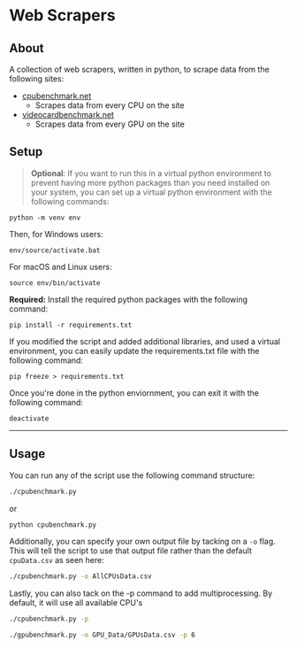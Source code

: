 # Web Scrapers

About
---------
A collection of web scrapers, written in python, to scrape data from the
following sites:
 - [cpubenchmark.net](https://cpubenchmark.net)
   - Scrapes data from every CPU on the site
 - [videocardbenchmark.net](https://videocardbenchmark.net)
   - Scrapes data from every GPU on the site

Setup
---------
> **Optional**: 
> If you want to run this in a virtual python environment
> to prevent having more python packages than you need installed on 
> your system, you can set up a virtual python environment with the 
> following commands: 
```
python -m venv env
```
Then, for Windows users:
```
env/source/activate.bat
```
For macOS and Linux users:
```
source env/bin/activate
```
**Required:** Install the required python packages with the 
following command:
```
pip install -r requirements.txt
```

If you modified the script and added additional libraries, and 
used a virtual environment, you can easily update the 
requirements.txt file with the following command:
```
pip freeze > requirements.txt
```
Once you're done in the python enviornment, you can exit it with the following command:
```
deactivate
```
------
Usage
------
You can run any of the script use the following command structure:
```bash
./cpubenchmark.py
```
or 
```bash
python cpubenchmark.py
```

Additionally, you can specify your own output file by tacking on a 
`-o` flag. This will tell the script to use that output file rather than the
default  `cpuData.csv` 
as seen here:
```bash
./cpubenchmark.py -o AllCPUsData.csv
```

Lastly, you can also tack on the -p command to add multiprocessing.
By default, it will use all available CPU's
```bash
./cpubenchmark.py -p
```
```bash
./gpubenchmark.py -o GPU_Data/GPUsData.csv -p 6
```
